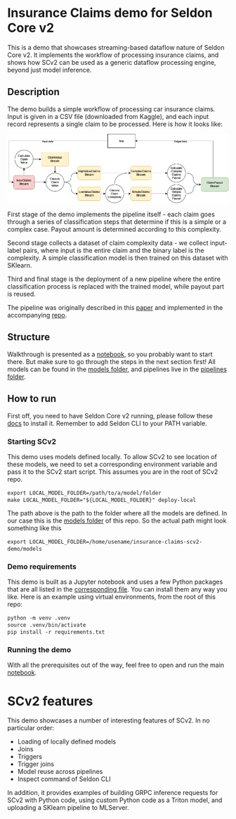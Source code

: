 # Insurance Claims demo for Seldon Core v2

This is a demo that showcases streaming-based dataflow nature of Seldon Core v2. It implements the workflow of processing insurance claims, and shows how SCv2 can be used as a generic dataflow processing engine, beyond just model inference.


## Description

The demo builds a simple workflow of processing car insurance claims. Input is given in a CSV file (downloaded from Kaggle), and each input record represents a single claim to be processed. Here is how it looks like:

![insurance claims pipeline](https://raw.githubusercontent.com/mlatcl/fbp-vs-soa/main/insurance_claims/diagrams/insurance_claims_fbp_min.png?raw=true)

First stage of the demo implements the pipeline itself - each claim goes through a series of classification steps that determine if this is a simple or a complex case. Payout amount is determined according to this complexity.

Second stage collects a dataset of claim complexity data - we collect input-label pairs, where input is the entire claim and the binary label is the complexity. A simple classification model is then trained on this dataset with SKlearn.

Third and final stage is the deployment of a new pipeline where the entire classification process is replaced with the trained model, while payout part is reused.

The pipeline was originally described in this [paper](https://arxiv.org/abs/2204.12781) and implemented in the accompanying [repo](https://github.com/.mlatcl/fbp-vs-soa/tree/main/insurance_claims).

## Structure

Walkthrough is presented as a [notebook](/insurance_claims_pipeline.ipynb), so you probably want to start there. But make sure to go through the steps in the next section first! All models can be found in the [models folder](/models), and pipelines live in the [pipelines folder](/pipelines).


## How to run

First off, you need to have Seldon Core v2 running, please follow these [docs](https://seldon-tech-seldon-core-v2.readthedocs-hosted.com/en/latest/) to install it. Remember to add Seldon CLI to your PATH variable.

### Starting SCv2
This demo uses models defined locally. To allow SCv2 to see location of these models, we need to set a corresponding environment variable and pass it to the SCv2 start script. This assumes you are in the root of SCv2 repo.

```
export LOCAL_MODEL_FOLDER=/path/to/a/model/folder
make LOCAL_MODEL_FOLDER="${LOCAL_MODEL_FOLDER}" deploy-local
```

The path above is the path to the folder where all the models are defined. In our case this is the [models folder](/models) of this repo. So the actual path might look something like this

```
export LOCAL_MODEL_FOLDER=/home/usename/insurance-claims-scv2-demo/models
```

### Demo requirements

This demo is built as a Jupyter notebook and uses a few Python packages that are all listed in the [corresponding file](/requirements.txt). You can install them any way you like. Here is an example using virtual environments, from the root of this repo:

```
python -m venv .venv
source .venv/bin/activate
pip install -r requirements.txt
```

### Running the demo

With all the prerequisites out of the way, feel free to open and run the main [notebook](/insurance_claims_pipeline.ipynb).

# SCv2 features

This demo showcases a number of interesting features of SCv2. In no particular order:
* Loading of locally defined models
* Joins
* Triggers
* Trigger joins
* Model reuse across pipelines
* Inspect command of Seldon CLI

In addition, it provides examples of building GRPC inference requests for SCv2 with Python code, using custom Python code as a Triton model, and uploading a SKlearn pipeline to MLServer.
